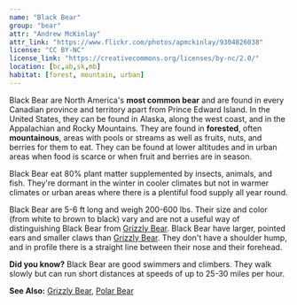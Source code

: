 ```yaml
---
name: "Black Bear"
group: "bear"
attr: "Andrew McKinlay"
attr_link: "https://www.flickr.com/photos/apmckinlay/9304826038"
license: "CC BY-NC"
license_link: "https://creativecommons.org/licenses/by-nc/2.0/"
location: [bc,ab,sk,mb]
habitat: [forest, mountain, urban]
---
```

Black Bear are North America's **most common bear** and are found in every Canadian province and territory apart from Prince Edward Island. In the United States, they can be found in Alaska, along the west coast, and in the Appalachian and Rocky Mountains. They are found in **forested**, often **mountainous**, areas with pools or streams as well as fruits, nuts, and berries for them to eat. They can be found at lower altitudes and in urban areas when food is scarce or when fruit and berries are in season.

Black Bear eat 80% plant matter supplemented by insects, animals, and fish. They're dormant in the winter in cooler climates but not in warmer climates or urban areas where there is a plentiful food supply all year round.

Black Bear are 5-6 ft long and weigh 200-600 lbs. Their size and color (from white to brown to black) vary and are not a useful way of distinguishing Black Bear from [Grizzly Bear](/animals/grizzly/). Black Bear have larger, pointed ears and smaller claws than [Grizzly Bear](/animals/grizzly/). They don't have a shoulder hump, and in profile there is a straight line between their nose and their forehead.

**Did you know?** Black Bear are good swimmers and climbers. They walk slowly but can run short distances at speeds of up to 25-30 miles per hour.

<!-- generated, do not edit -->
**See Also:**
[Grizzly Bear](/animals/grizzly/),
[Polar Bear](/animals/polbear/)
